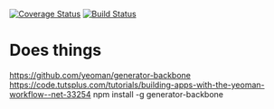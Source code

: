 [![Coverage Status](https://coveralls.io/repos/github/coderuss/coderuss/badge.svg?branch=master)](https://coveralls.io/github/coderuss/coderuss?branch=master)
[![Build Status](https://secure.travis-ci.org/coderuss/coderuss.png?branch=master)](https://travis-ci.org/coderuss/coderuss)

Does things
===============================
https://github.com/yeoman/generator-backbone
https://code.tutsplus.com/tutorials/building-apps-with-the-yeoman-workflow--net-33254
npm install -g generator-backbone